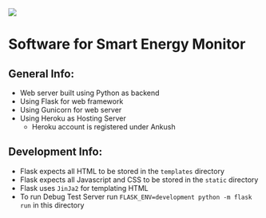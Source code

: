 <img src="https://github.com/ee209-2020class/ee209-2020class.github.io/blob/master/ExtraInfo/logo.png">

# Software for Smart Energy Monitor

## General Info:

- Web server built using Python as backend
- Using Flask for web framework
- Using Gunicorn for web server
- Using Heroku as Hosting Server
	- Heroku account is registered under Ankush

## Development Info:

- Flask expects all HTML to be stored in the `templates` directory
- Flask expects all Javascript and CSS to be stored in the `static` directory
- Flask uses `JinJa2` for templating HTML 
- To run Debug Test Server run `FLASK_ENV=development python -m flask run` in this directory
